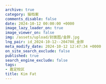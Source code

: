 ```yaml
---
archive: true
category: 猫档案
comments_disable: false
date: 2024-10-12 00:00:00 +0000
image_lazy_loader_on: true
image_viewer_on: false
img: /assets/upload/封面图/金胖.jpg
lng_pair: id_2024-10-12--204708_金胖
meta_modify_date: 2024-10-12 12:47:34 +0000
on_site_search_exclude: false
published: true
search_engine_exclude: false
tags:
- 嘉定校区
title: Kim Fat
---
```

